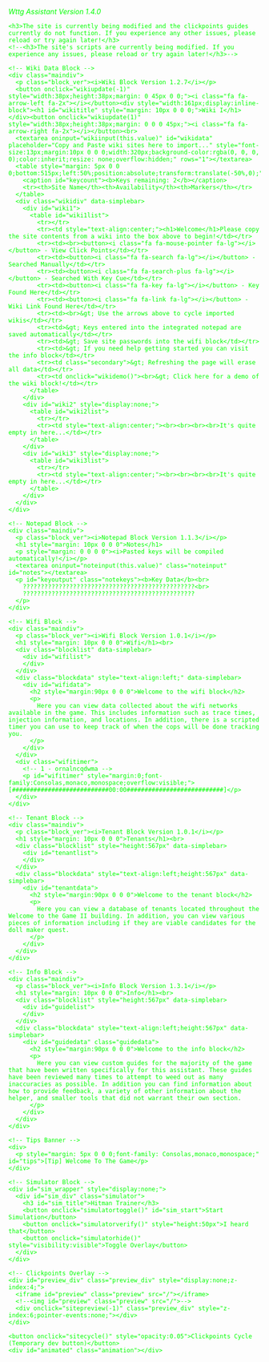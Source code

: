 <!DOCTYPE html>
<html lang="en">
  <head>
    <script>if (location.protocol !== 'https:') {location.replace(`https:${location.href.substring(location.protocol.length)}`)}</script>
    <title>WTTG2 Assistant</title>
    <link rel="preconnect" href="https://unpkg.com">
    <link rel="preconnect" href="https://use.fontawesome.com">
    <link rel="preload" href="https://cdn.glitch.com" as="image" crossorigin>
    <meta charset="utf-8">
    <meta name="theme-color" content="#111111">
    <meta name="description" content="An interactive helper for Welcome To The Game 2">
    <meta name="author" content="FierceThundr_">
    <meta name="viewport" content="width=device-width, initial-scale=1">
    <meta http-equiv="X-UA-Compatible" content="IE=edge">
    <link rel="manifest" href="/manifest.json">
    <link rel="stylesheet" href="https://unpkg.com/simplebar@5.2.1/dist/simplebar.css"/>
    <link rel="stylesheet" href="/style.css">
    <link rel="apple-touch-icon" href="https://cdn.glitch.com/b42717d2-4c13-4d1c-b1a0-ce1f5b0e1587%2Ficon-192.png?v=1595753387340">
    <link rel="icon" href="https://cdn.glitch.com/b42717d2-4c13-4d1c-b1a0-ce1f5b0e1587%2Ffavicon.ico?v=1594033241927" type="image/x-icon">
    <script src="https://unpkg.com/simplebar@5.2.1/dist/simplebar.min.js"></script>
    <script src="https://use.fontawesome.com/b51eec3906.js"></script>
    <script src="/script.js" defer></script>
    <style id="dom_color">body {color:hsl(120,100%,50%)} .simplebar-scrollbar::before {background-color:hsl(120,100%,50%)} .child {color:hsl(120,100%,30%)} .secondary {color:hsl(0,100%,50%)} .disabled {color:hsl(0,100%,20%)}
    </style>
  </head>  
  <body onload="setup()">
    <p class="block_ver"><i>Wttg Assistant Version 1.4.0</i></p>

    <h3>The site is currently being modified and the clickpoints guides currently do not function. If you experience any other issues, please reload or try again later!</h3>
    <!--<h3>The site's scripts are currently being modified. If you experience any issues, please reload or try again later!</h3>-->
    
    <!-- Wiki Data Block -->
    <div class="maindiv">
      <p class="block_ver"><i>Wiki Block Version 1.2.7</i></p>
      <button onclick="wikiupdate(-1)" style="width:38px;height:38px;margin: 0 45px 0 0;"><i class="fa fa-arrow-left fa-2x"></i></button><div style="width:161px;display:inline-block"><h1 id="wikititle" style="margin: 10px 0 0 0;">Wiki I</h1></div><button onclick="wikiupdate(1)" style="width:38px;height:38px;margin: 0 0 0 45px;"><i class="fa fa-arrow-right fa-2x"></i></button><br>
      <textarea oninput="wikiinput(this.value)" id="wikidata" placeholder="Copy and Paste wiki sites here to import..." style="font-size:13px;margin:10px 0 0 0;width:320px;background-color:rgba(0, 0, 0, 0);color:inherit;resize: none;overflow:hidden;" rows="1"></textarea>
      <table style="margin: 5px 0 0 0;bottom:515px;left:50%;position:absolute;transform:translate(-50%,0);">
        <caption id="keycount"><b>Keys remaining: 2</b></caption>
        <tr><th>Site Name</th><th>Availability</th><th>Markers</th></tr>
      </table>
      <div class="wikidiv" data-simplebar>
        <div id="wiki1">
          <table id="wiki1list">
            <tr></tr>
            <tr><td style="text-align:center;"><h1>Welcome</h1>Please copy the site contents from a wiki into the box above to begin!</td></tr>
            <tr><td><br><button><i class="fa fa-mouse-pointer fa-lg"></i></button> - View Click Points</td></tr>
            <tr><td><button><i class="fa fa-search fa-lg"></i></button> - Searched Manually</td></tr>
            <tr><td><button><i class="fa fa-search-plus fa-lg"></i></button> - Searched With Key Cue</td></tr>
            <tr><td><button><i class="fa fa-key fa-lg"></i></button> - Key Found Here</td></tr>
            <tr><td><button><i class="fa fa-link fa-lg"></i></button> - Wiki Link Found Here</td></tr>
            <tr><td><br>&gt; Use the arrows above to cycle imported wikis</td></tr>
            <tr><td>&gt; Keys entered into the integrated notepad are saved automatically</td></tr>
            <tr><td>&gt; Save site passwords into the wifi block</td></tr>
            <tr><td>&gt; If you need help getting started you can visit the info block</td></tr>
            <tr><td class="secondary">&gt; Refreshing the page will erase all data</td></tr>
            <tr><td onclick="wikidemo()"><br>&gt; Click here for a demo of the wiki block!</td></tr>
          </table>
        </div>
        <div id="wiki2" style="display:none;">
          <table id="wiki2list">
            <tr></tr>
            <tr><td style="text-align:center;"><br><br><br><br>It's quite empty in here...</td></tr>
          </table>
        </div>
        <div id="wiki3" style="display:none;">
          <table id="wiki3list">
            <tr></tr>
            <tr><td style="text-align:center;"><br><br><br><br>It's quite empty in here...</td></tr>
          </table>
        </div>
      </div>
    </div>
    
    <!-- Notepad Block -->
    <div class="maindiv">
      <p class="block_ver"><i>Notepad Block Version 1.1.3</i></p>
      <h1 style="margin: 10px 0 0 0">Notes</h1>
      <p style="margin: 0 0 0 0"><i>Pasted keys will be compiled automatically!</i></p>
      <textarea oninput="noteinput(this.value)" class="noteinput" id="notes"></textarea>
      <p id="keyoutput" class="notekeys"><b>Key Data</b><br>
        ????????????????????????????????????????????????<br>
        ????????????????????????????????????????????????
      </p>
    </div>
    
    <!-- Wifi Block -->
    <div class="maindiv">
      <p class="block_ver"><i>Wifi Block Version 1.0.1</i></p>
      <h1 style="margin: 10px 0 0 0">Wifi</h1><br>
      <div class="blocklist" data-simplebar>
        <div id="wifilist">
        </div>
      </div>
      <div class="blockdata" style="text-align:left;" data-simplebar>
        <div id="wifidata">
          <h2 style="margin:90px 0 0 0">Welcome to the wifi block</h2>
          <p>
            Here you can view data collected about the wifi networks available in the game. This includes information such as trace times, injection information, and locations. In addition, there is a scripted timer you can use to keep track of when the cops will be done tracking you.
          </p>
        </div>
      </div>
      <div class="wifitimer">
        <!-- 1 - ornalncqdwma -->
        <p id="wifitimer" style="margin:0;font-family:Consolas,monaco,monospace;overflow:visible;">[###########################00:00###########################]</p>
      </div>
    </div>
    
    <!-- Tenant Block -->
    <div class="maindiv">
      <p class="block_ver"><i>Tenant Block Version 1.0.1</i></p>
      <h1 style="margin: 10px 0 0 0">Tenants</h1><br>
      <div class="blocklist" style="height:567px" data-simplebar>
        <div id="tenantlist">
        </div>
      </div>
      <div class="blockdata" style="text-align:left;height:567px" data-simplebar>
        <div id="tenantdata">
          <h2 style="margin:90px 0 0 0">Welcome to the tenant block</h2>
          <p>
            Here you can view a database of tenants located throughout the Welcome to the Game II building. In addition, you can view various pieces of information including if they are viable candidates for the doll maker quest.
          </p>
        </div>
      </div>
    </div>
    
    <!-- Info Block -->
    <div class="maindiv">
      <p class="block_ver"><i>Info Block Version 1.3.1</i></p>
      <h1 style="margin: 10px 0 0 0">Info</h1><br>
      <div class="blocklist" style="height:567px" data-simplebar>
        <div id="guidelist">
        </div>
      </div>
      <div class="blockdata" style="text-align:left;height:567px" data-simplebar>
        <div id="guidedata" class="guidedata">
          <h2 style="margin:90px 0 0 0">Welcome to the info block</h2>
          <p>
            Here you can view custom guides for the majority of the game that have been written specifically for this assistant. These guides have been reviewed many times to attempt to weed out as many inaccuracies as possible. In addition you can find information about how to provide feedback, a variety of other information about the helper, and smaller tools that did not warrant their own section.
          </p>
        </div>
      </div>
    </div>
    
    <!-- Tips Banner -->
    <div>
      <p style="margin: 5px 0 0 0;font-family: Consolas,monaco,monospace;" id="tips">[Tip] Welcome To The Game</p>
    </div>
    
    <!-- Simulator Block -->
    <div id="sim_wrapper" style="display:none;">
      <div id="sim_div" class="simulator">
        <h3 id="sim_title">Hitman Trainer</h3>
        <button onclick="simulatortoggle()" id="sim_start">Start Simulation</button>
        <button onclick="simulatorverify()" style="height:50px">I heard that</button>
        <button onclick="simulatorhide()" style="visibility:visible">Toggle Overlay</button>
      </div>
    </div>
    
    <!-- Clickpoints Overlay -->
    <div id="preview_div" class="preview_div" style="display:none;z-index:4;">
      <iframe id="preview" class="preview" src="/"></iframe>
      <!--<img id="preview" class="preview" src="/">-->
      <div onclick="sitepreview(-1)" class="preview_div" style="z-index:6;pointer-events:none;"></div>
    </div>
    
    <button onclick="sitecycle()" style="opacity:0.05">Clickpoints Cycle (Temporary dev button)</button>
    <div id="animated" class="animation"></div>
      
  </body>
</html>